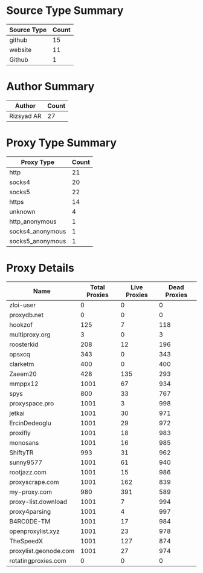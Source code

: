 # Source Type Summary

| Source Type | Count |
|-------------|-------|
| github | 15 |
| website | 11 |
| Github | 1 |


# Author Summary

| Author | Count |
|--------|-------|
| Rizsyad AR | 27 |


# Proxy Type Summary

| Proxy Type | Count |
|------------|-------|
| http | 21 |
| socks4 | 20 |
| socks5 | 22 |
| https | 14 |
| unknown | 4 |
| http_anonymous | 1 |
| socks4_anonymous | 1 |
| socks5_anonymous | 1 |


# Proxy Details

| Name | Total Proxies | Live Proxies | Dead Proxies |
|------|---------------|--------------|---------------|
| zloi-user | 0 | 0 | 0 |
| proxydb.net | 0 | 0 | 0 |
| hookzof | 125 | 7 | 118 |
| multiproxy.org | 3 | 0 | 3 |
| roosterkid | 208 | 12 | 196 |
| opsxcq | 343 | 0 | 343 |
| clarketm | 400 | 0 | 400 |
| Zaeem20 | 428 | 135 | 293 |
| mmppx12 | 1001 | 67 | 934 |
| spys | 800 | 33 | 767 |
| proxyspace.pro | 1001 | 3 | 998 |
| jetkai | 1001 | 30 | 971 |
| ErcinDedeoglu | 1001 | 29 | 972 |
| proxifly | 1001 | 18 | 983 |
| monosans | 1001 | 16 | 985 |
| ShiftyTR | 993 | 31 | 962 |
| sunny9577 | 1001 | 61 | 940 |
| rootjazz.com | 1001 | 15 | 986 |
| proxyscrape.com | 1001 | 162 | 839 |
| my-proxy.com | 980 | 391 | 589 |
| proxy-list.download | 1001 | 7 | 994 |
| proxy4parsing | 1001 | 4 | 997 |
| B4RC0DE-TM | 1001 | 17 | 984 |
| openproxylist.xyz | 1001 | 23 | 978 |
| TheSpeedX | 1001 | 127 | 874 |
| proxylist.geonode.com | 1001 | 27 | 974 |
| rotatingproxies.com | 0 | 0 | 0 |
